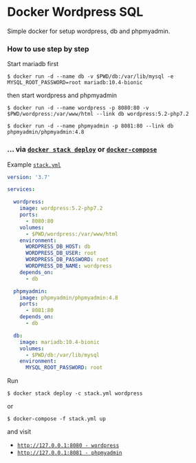 # Docker Wordpress SQL

Simple docker for setup wordpress, db and phpmyadmin.

### How to use step by step

Start mariadb first

``` console
$ docker run -d --name db -v $PWD/db:/var/lib/mysql -e MYSQL_ROOT_PASSWORD=root mariadb:10.4-bionic
```

then start wordpress and phpmyadmin

``` console
$ docker run -d --name wordpress -p 8080:80 -v $PWD/wordpress:/var/www/html --link db wordpress:5.2-php7.2
```

``` console
$ docker run -d --name phpmyadmin -p 8081:80 --link db phpmyadmin/phpmyadmin:4.8
```

### ... via [`docker stack deploy`](https://docs.docker.com/engine/reference/commandline/stack_deploy/) or [`docker-compose`](https://github.com/docker/compose)

Example [`stack.yml`](https://github.com/Pipekung/docker-wordpress-sql/blob/master/stack.yml)

``` yml
version: '3.7'

services:

  wordpress:
    image: wordpress:5.2-php7.2
    ports:
      - 8080:80
    volumes:
      - $PWD/wordpress:/var/www/html
    environment:
      WORDPRESS_DB_HOST: db
      WORDPRESS_DB_USER: root
      WORDPRESS_DB_PASSWORD: root
      WORDPRESS_DB_NAME: wordpress
    depends_on:
      - db

  phpmyadmin:
    image: phpmyadmin/phpmyadmin:4.8
    ports:
      - 8081:80
    depends_on:
      - db

  db:
    image: mariadb:10.4-bionic
    volumes:
      - $PWD/db:/var/lib/mysql
    environment:
      MYSQL_ROOT_PASSWORD: root

```

Run

``` console
$ docker stack deploy -c stack.yml wordpress
```

or

``` console
$ docker-compose -f stack.yml up
```

and visit

- [`http://127.0.0.1:8080 - wordpress`](http://127.0.0.1:8080)
- [`http://127.0.0.1:8081 - phpmyadmin`](http://127.0.0.1:8081)